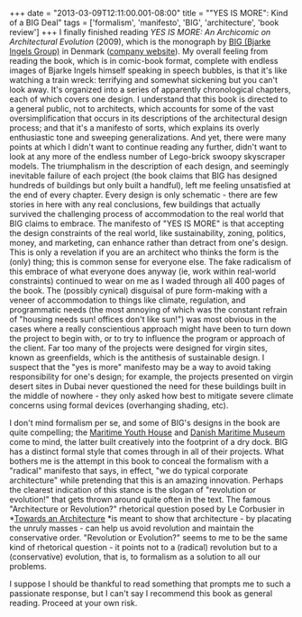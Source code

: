 +++
date = "2013-03-09T12:11:00.001-08:00"
title = "\"YES IS MORE\": Kind of a BIG Deal"
tags = ['formalism', 'manifesto', 'BIG', 'architecture', 'book review']
+++
I finally finished reading *YES IS MORE: An Archicomic on Architectural Evolution* (2009), which is the monograph by [BIG (Bjarke Ingels Group)](http://en.wikipedia.org/wiki/Bjarke_Ingels_Group) in Denmark ([company website](http://www.big.dk/#projects)).  My overall feeling from reading the book, which is in comic-book format, complete with endless images of Bjarke Ingels himself speaking in speech bubbles, is that it's like watching a train wreck: terrifying and somewhat sickening but you can't look away.  It's organized into a series of apparently chronological chapters, each of which covers one design.  I understand that this book is directed to a general public, not to architects, which accounts for some of the vast oversimplification that occurs in its descriptions of the architectural design process; and that it's a manifesto of sorts, which explains its overly enthusiastic tone and sweeping generalizations.  And yet, there were many points at which I didn't want to continue reading any further, didn't want to look at any more of the endless number of Lego-brick swoopy skyscraper models.  The triumphalism in the description of each design, and seemingly inevitable failure of each project (the book claims that BIG has designed hundreds of buildings but only built a handful), left me feeling unsatisfied at the end of every chapter.  Every design is only schematic - there are few stories in here with any real conclusions, few buildings that actually survived the challenging process of accommodation to the real world that BIG claims to embrace.  The manifesto of "YES IS MORE" is that accepting the design constraints of the real world, like sustainability, zoning, politics, money, and marketing, can enhance rather than detract from one's design.  This is only a revelation if you are an architect who thinks the form is the (only) thing; this is common sense for everyone else.  The fake radicalism of this embrace of what everyone does anyway (ie, work within real-world constraints) continued to wear on me as I waded through all 400 pages of the book.  The (possibly cynical) disguisal of pure form-making with a veneer of accommodation to things like climate, regulation, and programmatic needs (the most annoying of which was the constant refrain of "housing needs sun!  offices don't like sun!") was most obvious in the cases where a really conscientious approach might have been to turn down the project to begin with, or to try to influence the program or approach of the client.  Far too many of the projects were designed for virgin sites, known as greenfields, which is the antithesis of sustainable design.  I suspect that the "yes is more" manifesto may be a way to avoid taking responsibility for one's design; for example, the projects presented on virgin desert sites in Dubai never questioned the need for these buildings built in the middle of nowhere - they only asked how best to mitigate severe climate concerns using formal devices (overhanging shading, etc).

I don't mind formalism per se, and some of BIG's designs in the book are quite compelling; the [Maritime Youth House](http://www.archdaily.com/11232/maritime-youth-house-plot/) and [Danish Maritime Museum](http://www.dezeen.com/2007/09/15/danish-maritime-museum-by-bjarke-ingels-group/) come to mind, the latter built creatively into the footprint of a dry dock.  BIG has a distinct formal style that comes through in all of their projects.  What bothers me is the attempt in this book to conceal the formalism with a "radical" manifesto that says, in effect, "we do typical corporate architecture" while pretending that this is an amazing innovation.  Perhaps the clearest indication of this stance is the slogan of "revolution or evolution!" that gets thrown around quite often in the text.  The famous "Architecture or Revolution?" rhetorical question posed by Le Corbusier in *[Towards an Architecture](http://en.wikipedia.org/wiki/Towards_a_New_Architecture) *is meant to show that architecture - by placating the unruly masses - can help us avoid revolution and maintain the conservative order.  "Revolution or Evolution?" seems to me to be the same kind of rhetorical question - it points not to a (radical) revolution but to a (conservative) evolution, that is, to formalism as a solution to all our problems.

I suppose I should be thankful to read something that prompts me to such a passionate response, but I can't say I recommend this book as general reading.  Proceed at your own risk.
